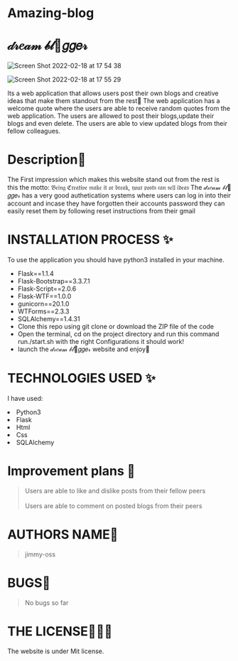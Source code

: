 # Amazing-blog
# 𝒹𝓇𝑒𝒶𝓂 𝒷𝓁💞𝑔𝑔𝑒𝓇

![Screen Shot 2022-02-18 at 17 54 38](https://user-images.githubusercontent.com/62022158/154707599-35f293a8-6f96-4033-a828-96ebd7b0463e.png)

![Screen Shot 2022-02-18 at 17 55 29](https://user-images.githubusercontent.com/62022158/154708352-1eab1a1a-1926-4bca-8150-4cec98d7d648.png)

Its a web application that allows users post their own blogs and creative ideas that make them standout from the rest🤗
The web application has a welcome quote where the users are able to receive random quotes from the web application. The users are allowed to post their blogs,update their blogs and even delete. The users are able to view updated blogs from their fellow colleagues.

# Description🌸

The First impression which makes this website stand out from the rest is this the motto: 𝔅𝔢𝔦𝔫𝔤 ℭ𝔯𝔢𝔞𝔱𝔦𝔳𝔢 𝔪𝔞𝔨𝔢 𝔦𝔱 𝔬𝔯 𝔟𝔯𝔢𝔞𝔨, 𝔶𝔬𝔲𝔯 𝔭𝔬𝔰𝔱𝔰 𝔠𝔞𝔫 𝔰𝔢𝔩𝔩 𝔦𝔡𝔢𝔞𝔰
The 𝒹𝓇𝑒𝒶𝓂 𝒷𝓁💞𝑔𝑔𝑒𝓇 has a very good authetication systems where users can log in into their account and incase they have forgotten their accounts password they can easily reset them by following reset instructions from their gmail

# INSTALLATION PROCESS ✨

To use the application you should have python3 installed in your machine.

<ul>
<li>Flask==1.1.4</li>
<li> Flask-Bootstrap==3.3.7.1</li>
<li> Flask-Script==2.0.6</li>
<li> Flask-WTF==1.0.0</li>
<li> gunicorn==20.1.0</li>
<li>WTForms==2.3.3</li>
<li>SQLAlchemy==1.4.31</li>
<li>Clone this repo using git clone or download the ZIP file of the code</li>
<li>Open the terminal, cd on the project directory and run this command run./start.sh with the right Configurations it should work!</li>
<li>launch the  𝒹𝓇𝑒𝒶𝓂 𝒷𝓁💞𝑔𝑔𝑒𝓇 website and enjoy🤗</li>
</ul>

# TECHNOLOGIES USED ✨

I have used:

   <li>Python3</li>
   <li>Flask</li>
   <li>Html</li>
   <li>Css</li>
  <li>SQLAlchemy</li>

# Improvement plans 💞️

> Users are able to like and dislike posts from their fellow peers
> <br><br>
> Users are able to comment on posted blogs from their peers

# AUTHORS NAME🦁

> jimmy-oss

# BUGS💢

> No bugs so far

# THE LICENSE👨🏾‍⚖️

The website is under Mit license.